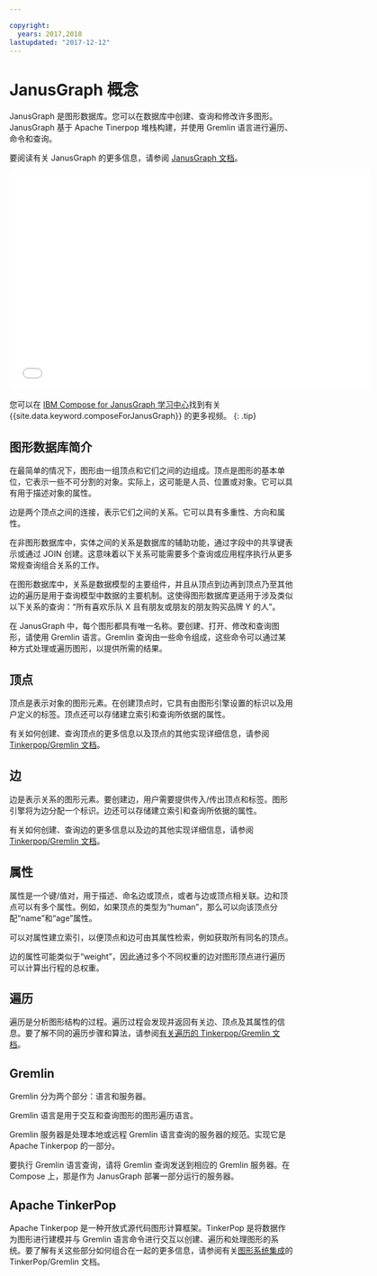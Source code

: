 ```yaml
---

copyright:
  years: 2017,2018
lastupdated: "2017-12-12"
---
```


# JanusGraph 概念

JanusGraph 是图形数据库。您可以在数据库中创建、查询和修改许多图形。JanusGraph 基于 Apache Tinerpop 堆栈构建，并使用 Gremlin 语言进行遍历、命令和查询。

要阅读有关 JanusGraph 的更多信息，请参阅 [JanusGraph 文档](http://docs.janusgraph.org/latest/index.html)。

<iframe class="embed-responsive-item" id="youtubeplayer" type="text/html" width="640" height="390" src="//www.youtube.com/embed/zTaoMWv6lnE?rel=0" frameborder="0" webkitallowfullscreen mozallowfullscreen allowfullscreen> </iframe>

您可以在 [IBM Compose for JanusGraph 学习中心](http://ibm.biz/janusgraph-learning)找到有关 {{site.data.keyword.composeForJanusGraph}} 的更多视频。
{: .tip}

## 图形数据库简介

在最简单的情况下，图形由一组顶点和它们之间的边组成。顶点是图形的基本单位，它表示一些不可分割的对象。实际上，这可能是人员、位置或对象。它可以具有用于描述对象的属性。 

边是两个顶点之间的连接，表示它们之间的关系。它可以具有多重性、方向和属性。

在非图形数据库中，实体之间的关系是数据库的辅助功能，通过字段中的共享键表示或通过 JOIN 创建。这意味着以下关系可能需要多个查询或应用程序执行从更多常规查询组合关系的工作。

在图形数据库中，关系是数据模型的主要组件，并且从顶点到边再到顶点乃至其他边的遍历是用于查询模型中数据的主要机制。这使得图形数据库更适用于涉及类似以下关系的查询：“所有喜欢乐队 X 且有朋友或朋友的朋友购买品牌 Y 的人”。 

在 JanusGraph 中，每个图形都具有唯一名称。要创建、打开、修改和查询图形，请使用 Gremlin 语言。Gremlin 查询由一些命令组成，这些命令可以通过某种方式处理或遍历图形，以提供所需的结果。

## 顶点

顶点是表示对象的图形元素。在创建顶点时，它具有由图形引擎设置的标识以及用户定义的标签。顶点还可以存储建立索引和查询所依据的属性。


有关如何创建、查询顶点的更多信息以及顶点的其他实现详细信息，请参阅 [Tinkerpop/Gremlin 文档](http://tinkerpop.apache.org/docs/3.2.3/reference/#_the_graph_structure)。

## 边

边是表示关系的图形元素。要创建边，用户需要提供传入/传出顶点和标签。图形引擎将为边分配一个标识。边还可以存储建立索引和查询所依据的属性。


有关如何创建、查询边的更多信息以及边的其他实现详细信息，请参阅 [Tinkerpop/Gremlin 文档](http://tinkerpop.apache.org/docs/3.2.3/reference/#_the_graph_structure)。

## 属性

属性是一个键/值对，用于描述、命名边或顶点，或者与边或顶点相关联。边和顶点可以有多个属性。例如，如果顶点的类型为“human”，那么可以向该顶点分配“name”和“age”属性。

可以对属性建立索引，以便顶点和边可由其属性检索，例如获取所有同名的顶点。

边的属性可能类似于“weight”，因此通过多个不同权重的边对图形顶点进行遍历可以计算出行程的总权重。 

## 遍历

遍历是分析图形结构的过程。遍历过程会发现并返回有关边、顶点及其属性的信息。要了解不同的遍历步骤和算法，请参阅[有关遍历的 Tinkerpop/Gremlin 文档](http://tinkerpop.apache.org/docs/3.2.3/reference/#traversal)。

## Gremlin

Gremlin 分为两个部分：语言和服务器。

Gremlin 语言是用于交互和查询图形的图形遍历语言。

Gremlin 服务器是处理本地或远程 Gremlin 语言查询的服务器的规范。实现它是 Apache Tinkerpop 的一部分。

要执行 Gremlin 语言查询，请将 Gremlin 查询发送到相应的 Gremlin 服务器。在 Compose 上，那是作为 JanusGraph 部署一部分运行的服务器。

## Apache TinkerPop

Apache Tinkerpop 是一种开放式源代码图形计算框架。TinkerPop 是将数据作为图形进行建模并与 Gremlin 语言命令进行交互以创建、遍历和处理图形的系统。要了解有关这些部分如何组合在一起的更多信息，请参阅有关[图形系统集成](http://tinkerpop.apache.org/docs/3.2.3/reference/#_graph_system_integration)的 TinkerPop/Gremlin 文档。
